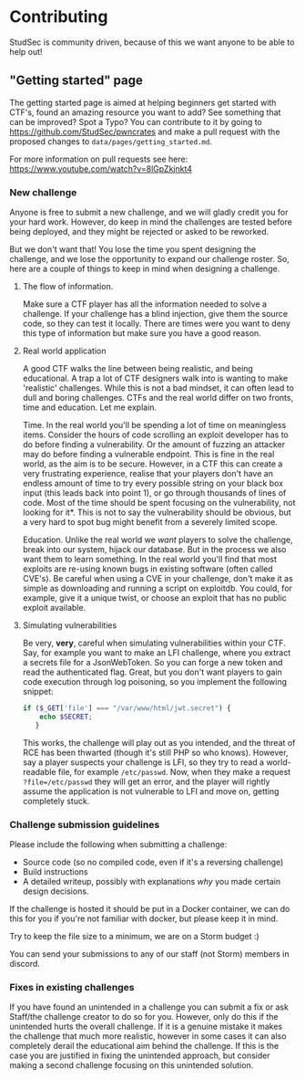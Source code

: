 # Contributing
StudSec is community driven, because of this we want anyone to be able to help out!

## "Getting started" page
The getting started page is aimed at helping beginners get started with CTF's, found an amazing resource you want to add?
See something that can be improved? Spot a Typo? You can contribute to it by going to https://github.com/StudSec/pwncrates
and make a pull request with the proposed changes to `data/pages/getting_started.md`.

For more information on pull requests see here: https://www.youtube.com/watch?v=8lGpZkjnkt4

### New challenge
Anyone is free to submit a new challenge, and we will gladly credit you for your hard work.
However, do keep in mind the challenges are tested before being deployed, and they might be
rejected or asked to be reworked.

But we don't want that! You lose the time you spent designing the challenge, and we lose the opportunity to expand our 
challenge roster. So, here are a couple of things to keep in mind when designing a challenge.

1) The flow of information.

    Make sure a CTF player has all the information needed to solve a challenge. If your challenge has a blind injection,
    give them the source code, so they can test it locally. There are times were you want to deny this type of information
    but make sure you have a good reason.


2) Real world application

    A good CTF walks the line between being realistic, and being educational. A trap a lot of CTF designers walk into is
    wanting to make 'realistic' challenges. While this is not a bad mindset, it can often lead to dull and boring 
    challenges. CTFs and the real world differ on two fronts, time and education. Let me explain.

    Time. In the real world you'll be spending a lot of time on meaningless items. Consider the hours of code scrolling
    an exploit developer has to do before finding a vulnerability. Or the amount of fuzzing an attacker may do before
    finding a vulnerable endpoint. This is fine in the real world, as the aim is to be secure. However, in a CTF this can
    create a very frustrating experience, realise that your players don't have an endless amount of time to try every
    possible string on your black box input (this leads back into point 1), or go through thousands of lines of code. Most
    of the time should be spent focusing on the vulnerability, not looking for it*. This is not to say the vulnerability 
    should be obvious, but a very hard to spot bug might benefit from a severely limited scope.

    Education. Unlike the real world we *want* players to solve the challenge, break into our system, hijack our database.
    But in the process we also want them to learn something. In the real world you'll find that most exploits are re-using
    known bugs in existing software (often called CVE's). Be careful when using a CVE in your challenge, don't make it
    as simple as downloading and running a script on exploitdb. You could, for example, give it a unique twist, or choose
    an exploit that has no public exploit available.


3) Simulating vulnerabilities

    Be very, **very**, careful when simulating vulnerabilities within your CTF. Say, for example you want to make an
    LFI challenge, where you extract a secrets file for a JsonWebToken. So you can forge a new token and read the
    authenticated flag. Great, but you don't want players to gain code execution through log poisoning, so you implement the
    following snippet:
    
    ```php
    if ($_GET['file'] === "/var/www/html/jwt.secret") {
        echo $SECRET;
       }
    ```
    
    This works, the challenge will play out as you intended, and the threat of RCE has been thwarted (though it's still
    PHP so who knows). However, say a player suspects your challenge is LFI, so they try to read a world-readable file, for
    example `/etc/passwd`. Now, when they make a request `?file=/etc/passwd` they will get an error, and the player will
    rightly assume the application is not vulnerable to LFI and move on, getting completely stuck.

### Challenge submission guidelines
Please include the following when submitting a challenge:
+ Source code (so no compiled code, even if it's a reversing challenge)
+ Build instructions
+ A detailed writeup, possibly with explanations _why_ you made certain design decisions.

If the challenge is hosted it should be put in a Docker container, we can do this for you if you're not familiar
with docker, but please keep it in mind.

Try to keep the file size to a minimum, we are on a Storm budget :)

You can send your submissions to any of our staff (not Storm) members in discord.

### Fixes in existing challenges
If you have found an unintended in a challenge you can submit a fix or ask Staff/the challenge creator to do so
for you. However, only do this if the unintended hurts the overall challenge. If it is a genuine mistake it makes
the challenge that much more realistic, however in some cases it can also completely derail the educational aim behind
the challenge. If this is the case you are justified in fixing the unintended approach, but consider making a second
challenge focusing on this unintended solution.